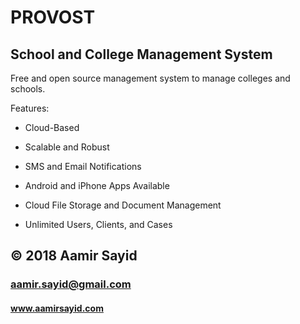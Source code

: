 # PROVOST
## School and College Management System

Free and open source management system to manage colleges and schools.

Features:

* Cloud-Based

* Scalable and Robust

* SMS and Email Notifications

* Android and iPhone Apps Available

* Cloud File Storage and Document Management

* Unlimited Users, Clients, and Cases


## © 2018 Aamir Sayid
### aamir.sayid@gmail.com
#### www.aamirsayid.com
